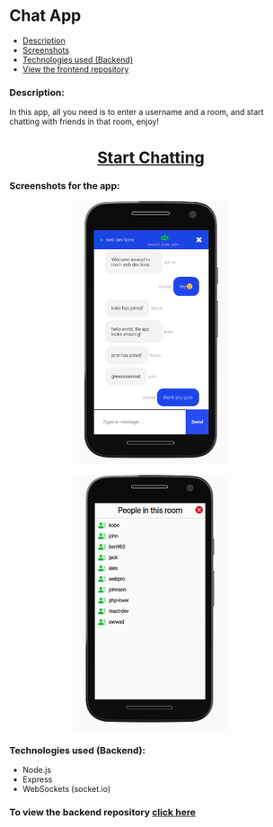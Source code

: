 <h1><b>Chat App</b></h1>

* <a href="#description">Description</a>
* <a href="#screenshots">Screenshots</a>
* <a href="#technologies">Technologies used (Backend)</a>
* <a href="https://github.com/muhammadawwad9/chat-app-frontend">View the frontend repository</a>

<h3 id="description"><b>Description:</b></h3>


<p>
    In this app, all you need is to enter a username and a room, and start chatting with friends in that room, enjoy!
  </p>
  
  
<h1 align="center"><a href="https://join-and-enjoy.netlify.app/">Start Chatting</a></h1>


<h3 id="screenshots"><b>Screenshots for the app:</b></h3>






<p align="center"><img  width="280px" src="https://github.com/muhammadawwad9/chat-app-frontend/blob/main/public/images/screenshot1.png"/> </p>
<p align="center"><img  width="280px" src="https://github.com/muhammadawwad9/chat-app-frontend/blob/main/public/images/screenshot2.png"/> </p>

  
  <h3 id="technologies"><b>Technologies used (Backend):</b></h3>
  
  
  
  * Node.js
  * Express
  * WebSockets (socket.io)


<h3><b>To view the backend repository </b><a href="https://github.com/muhammadawwad9/chat-app-frontend">click here</a></h3>
